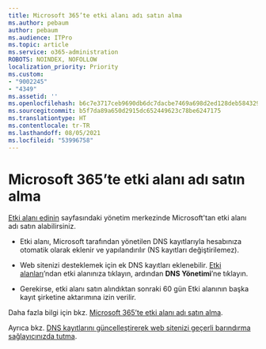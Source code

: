 ```yaml
---
title: Microsoft 365’te etki alanı adı satın alma
ms.author: pebaum
author: pebaum
ms.audience: ITPro
ms.topic: article
ms.service: o365-administration
ROBOTS: NOINDEX, NOFOLLOW
localization_priority: Priority
ms.custom:
- "9002245"
- "4349"
ms.assetid: ''
ms.openlocfilehash: b6c7e3717ceb9690db6dc7dacbe7469a698d2ed128deb5843291687814ba302e
ms.sourcegitcommit: b5f7da89a650d2915dc652449623c78be6247175
ms.translationtype: HT
ms.contentlocale: tr-TR
ms.lasthandoff: 08/05/2021
ms.locfileid: "53996758"
---
```

# <a name="buy-a-domain-name-in-microsoft-365"></a>Microsoft 365’te etki alanı adı satın alma

[Etki alanı edinin](https://admin.microsoft.com/Domains/Buy) sayfasındaki yönetim merkezinde Microsoft'tan etki alanı adı satın alabilirsiniz.

- Etki alanı, Microsoft tarafından yönetilen DNS kayıtlarıyla hesabınıza otomatik olarak eklenir ve yapılandırılır (NS kayıtları değiştirilemez).

- Web sitenizi desteklemek için ek DNS kayıtları eklenebilir.  [Etki alanları](https://admin.microsoft.com/AdminPortal/Home#/Domains)’ndan etki alanınıza tıklayın, ardından **DNS Yönetimi**’ne tıklayın.

- Gerekirse, etki alanı satın alındıktan sonraki 60 gün Etki alanının başka kayıt şirketine aktarımına izin verilir.

Daha fazla bilgi için bkz. [Microsoft 365’te etki alanı adı satın alma](https://docs.microsoft.com/microsoft-365/admin/get-help-with-domains/buy-a-domain-name?view=o365-worldwide).

Ayrıca bkz. [DNS kayıtlarını güncelleştirerek web sitenizi geçerli barındırma sağlayıcınızda tutma](https://docs.microsoft.com/alchemyinsights/update-dns-records-to-keep-your-website-with-your-current-hosting-provider-0).
